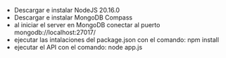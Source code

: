- Descargar e instalar NodeJS 20.16.0
- Descargar e instalar MongoDB Compass
- al iniciar el server en MongoDB conectar al puerto mongodb://localhost:27017/
- ejecutar las intalaciones del package.json con el comando: npm install
- ejecutar el API con el comando: node app.js
